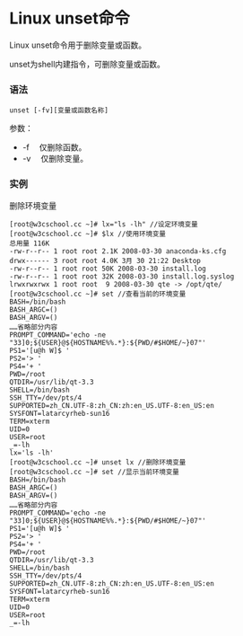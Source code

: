 # Linux unset命令

Linux unset命令用于删除变量或函数。

unset为shell内建指令，可删除变量或函数。

### 语法

    unset [-fv][变量或函数名称]

参数：

- -f 　仅删除函数。
- -v 　仅删除变量。

### 实例

删除环境变量

    [root@w3cschool.cc ~]# lx="ls -lh" //设定环境变量
    [root@w3cschool.cc ~]# $lx //使用环境变量
    总用量 116K
    -rw-r--r-- 1 root root 2.1K 2008-03-30 anaconda-ks.cfg
    drwx------ 3 root root 4.0K 3月 30 21:22 Desktop
    -rw-r--r-- 1 root root 50K 2008-03-30 install.log
    -rw-r--r-- 1 root root 32K 2008-03-30 install.log.syslog
    lrwxrwxrwx 1 root root  9 2008-03-30 qte -> /opt/qte/
    [root@w3cschool.cc ~]# set //查看当前的环境变量
    BASH=/bin/bash
    BASH_ARGC=()
    BASH_ARGV=()
    ……省略部分内容
    PROMPT_COMMAND='echo -ne "33]0;${USER}@${HOSTNAME%%.*}:${PWD/#$HOME/~}07"'
    PS1='[u@h W]$ '
    PS2='> '
    PS4='+ '
    PWD=/root
    QTDIR=/usr/lib/qt-3.3
    SHELL=/bin/bash
    SSH_TTY=/dev/pts/4
    SUPPORTED=zh_CN.UTF-8:zh_CN:zh:en_US.UTF-8:en_US:en
    SYSFONT=latarcyrheb-sun16
    TERM=xterm
    UID=0
    USER=root
    _=-lh
    lx='ls -lh'
    [root@w3cschool.cc ~]# unset lx //删除环境变量
    [root@w3cschool.cc ~]# set //显示当前环境变量
    BASH=/bin/bash
    BASH_ARGC=()
    BASH_ARGV=()
    ……省略部分内容
    PROMPT_COMMAND='echo -ne "33]0;${USER}@${HOSTNAME%%.*}:${PWD/#$HOME/~}07"'
    PS1='[u@h W]$ '
    PS2='> '
    PS4='+ '
    PWD=/root
    QTDIR=/usr/lib/qt-3.3
    SHELL=/bin/bash
    SSH_TTY=/dev/pts/4
    SUPPORTED=zh_CN.UTF-8:zh_CN:zh:en_US.UTF-8:en_US:en
    SYSFONT=latarcyrheb-sun16
    TERM=xterm
    UID=0
    USER=root
    _=-lh
    